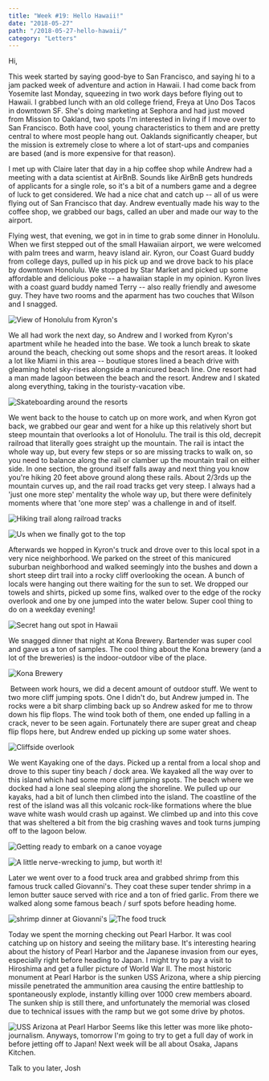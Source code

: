 ```yaml
---
title: "Week #19: Hello Hawaii!"
date: "2018-05-27"
path: "/2018-05-27-hello-hawaii/"
category: "Letters"
---
```


Hi,

This week started by saying good-bye to San Francisco, and saying hi to a jam packed week of adventure and action in Hawaii. I had come back from Yosemite last Monday, squeezing in two work days before flying out to Hawaii. I grabbed lunch with an old college friend, Freya at Uno Dos Tacos in downtown SF. She's doing marketing at Sephora and had just moved from Mission to Oakland, two spots I'm interested in living if I move over to San Francisco. Both have cool, young characteristics to them and are pretty central to where most people hang out. Oaklands significantly cheaper, but the mission is extremely close to where a lot of start-ups and companies are based (and is more expensive for that reason). 

I met up with Claire later that day in a hip coffee shop while Andrew had a meeting with a data scientist at AirBnB. Sounds like AirBnB gets hundreds of applicants for a single role, so it's a bit of a numbers game and a degree of luck to get considered. We had a nice chat and catch up -- all of us were flying out of San Francisco that day. Andrew eventually made his way to the coffee shop, we grabbed our bags, called an uber and made our way to the airport.

Flying west, that evening, we got in in time to grab some dinner in Honolulu. When we first stepped out of the small Hawaiian airport, we were welcomed with palm trees and warm, heavy island air. Kyron, our Coast Guard buddy from college days, pulled up in his pick up and we drove back to his place by downtown Honolulu. We stopped by Star Market and picked up some affordable and delicious poke -- a hawaiian staple in my opinion. Kyron lives with a coast guard buddy named Terry -- also really friendly and awesome guy. They have two rooms and the aparment has two couches that Wilson and I snagged.

![View of Honolulu from Kyron's](kyrons.jpg)


We all had work the next day, so Andrew and I worked from Kyron's apartment while he headed into the base. We took a lunch break to skate around the beach, checking out some shops and the resort areas. It looked a lot like Miami in this area -- boutique stores lined a beach drive with gleaming hotel sky-rises alongside a manicured beach line. One resort had a man made lagoon between the beach and the resort. Andrew and I skated along everything, taking in the touristy-vacation vibe.

![Skateboarding around the resorts](skateboard.jpg)

We went back to the house to catch up on more work, and when Kyron got back, we grabbed our gear and went for a hike up this relatively short but steep mountain that overlooks a lot of Honolulu. The trail is this old, decrepit railroad that literally goes straight up the mountain. The rail is intact the whole way up, but every few steps or so are missing tracks to walk on, so you need to balance along the rail or clamber up the mountain trail on either side. In one section, the ground itself falls away and next thing you know you're hiking 20 feet above ground along these rails. About 2/3rds up the mountain curves up, and the rail road tracks get very steep. I always had a 'just one more step' mentality the whole way up, but there were definitely moments where that 'one more step' was a challenge in and of itself.

![Hiking trail along railroad tracks](railroad.jpg)

![Us when we finally got to the top](summit.jpg)

Afterwards we hopped in Kyron's truck and drove over to this local spot in a very nice neighborhood. We parked on the street of this manicured suburban neighborhood and walked seemingly into the bushes and down a short steep dirt trail into a rocky cliff overlooking the ocean. A bunch of locals were hanging out there waiting for the sun to set. We dropped our towels and shirts, picked up some fins, walked over to the edge of the rocky overlook and one by one jumped into the water below. Super cool thing to do on a weekday evening!

![Secret hang out spot in Hawaii](cove.JPG)


We snagged dinner that night at Kona Brewery. Bartender was super cool and gave us a ton of samples. The cool thing about the Kona brewery (and a lot of the breweries) is the indoor-outdoor vibe of the place. 


![Kona Brewery](kona.jpg)

​
Between work hours, we did a decent amount of outdoor stuff. We went to two more cliff jumping spots. One I didn't do, but Andrew jumped in. The rocks were a bit sharp climbing back up so Andrew asked for me to throw down his flip flops. The wind took both of them, one ended up falling in a crack, never to be seen again. Fortunately there are super great and cheap flip flops here, but Andrew ended up picking up some water shoes.
​

![Cliffside overlook](overlook.JPG)

We went Kayaking one of the days. Picked up a rental from a local shop and drove to this super tiny beach / dock area. We kayaked all the way over to this island which had some more cliff jumping spots. The beach where we docked had a lone seal sleeping along the shoreline. We pulled up our kayaks, had a bit of lunch then climbed into the island. The coastline of the rest of the island was all this volcanic rock-like formations where the blue wave white wash would crash up against. We climbed up and into this cove that was sheltered a bit from the big crashing waves and took turns jumping off to the lagoon below. 

![Getting ready to embark on a canoe voyage](canoes.JPG)

![A little nerve-wrecking to jump, but worth it!](cave-jumping.JPG)

Later we went over to a food truck area and grabbed shrimp from this famous truck called Giovanni's. They coat these super tender shrimp in a lemon butter sauce served with rice and a ton of fried garlic. From there we walked along some famous beach / surf spots before heading home.

![shrimp dinner at Giovanni's](shrimp.JPG)
![The food truck](giovannis.jpg)

Today we spent the morning checking out Pearl Harbor. It was cool catching up on history and seeing the military base. It's interesting hearing about the history of Pearl Harbor and the Japanese invasion from our eyes, especially right before heading to Japan. I might try to pay a visit to Hiroshima and get a fuller picture of World War II. The most historic monument at Pearl Harbor is the sunken USS Arizona, where a ship piercing missile penetrated the ammunition area causing the entire battleship to spontaneously explode, instantly killing over 1000 crew members aboard. The sunken ship is still there, and unfortunately the memorial was closed due to technical issues with the ramp but we got some drive by photos.

![USS Arizona at Pearl Harbor](pearl-harbor.JPG)
Seems like this letter was more like photo-journalism. Anyways, tomorrow I'm going to try to get a full day of work in before jetting off to Japan! Next week will be all about Osaka, Japans Kitchen.

Talk to you later,
Josh
